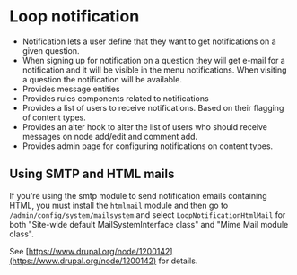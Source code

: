 # Loop notification

* Notification lets a user define that they want to get notifications
  on a given question.
* When signing up for notification on a question they will get e-mail
  for a notification and it will be visible in the menu notifications.
  When visiting a question the notification will be available.
* Provides message entities
* Provides rules components related to notifications
* Provides a list of users to receive notifications. Based on their
  flagging of content types.
* Provides an alter hook to alter the list of users who should receive
  messages on node add/edit and comment add.
* Provides admin page for configuring notifications on content types.

## Using SMTP and HTML mails

If you're using the smtp module to send notification emails containing HTML, you
must install the `htmlmail` module and then go to
`/admin/config/system/mailsystem` and select `LoopNotificationHtmlMail` for both
"Site-wide default MailSystemInterface class" and "Mime Mail module class".

See [https://www.drupal.org/node/1200142](https://www.drupal.org/node/1200142) for details.

